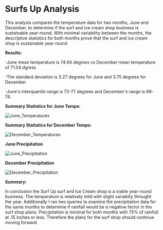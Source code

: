 #  Surfs Up Analysis

This analysis compares the temperature data for two months, June and December, to determine if the surf and ice cream shop business is sustainable year-round. With minimal variability between the months, the descriptive statistics for both months prove that the surf and ice cream shop is sustainable year-round. 

**Results:**

-June mean temperature is 74.94 degress vs December mean temperature of 71.04 dgress


-The standard deviation is 3.27 degrees for June and 3.75 degrees for December


-June's interquartile range is 73-77 degrees and December's range is 69-74. 



**Summary Statistics for June Temps:**

![June_Temperatures]([https://github.com/caseygomez/surfs_up/blob/main/june_temps.png])


**Summary Statistics for December Temps:**

![December_Temperatures]([https://github.com/caseygomez/surfs_up/blob/main/dec_temps.png])

**June Precipitation**

![June_Precipitation]([https://github.com/caseygomez/surfs_up/blob/main/june_precipitation.png])

**December Precipitation**

![December_Precipitation](https://github.com/caseygomez/surfs_up/blob/main/dec_precipitation.png])

**Summary:**

In conclusion the Surf Up surf and Ice Cream shop is a viable year-round business. The temperature is relatively mild with slight variabiliy throught the year. Additionally I ran two queries to examine the precipitation data for the same months to determine if rainfall would be a negative factor in the surf shop plans. Precipitation is minimal for both months with 75% of rainfull at .15 inches or less. Therefore the plans for the surf shop should continue moving forward. 
